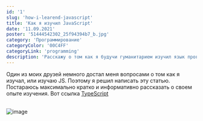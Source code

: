 ```yaml
---
id: '1'
slug: 'how-i-learend-javascript'
title: 'Как я изучил JavaScript'
date: '11.09.2021'
poster: '51444542302_25f94394b7_b.jpg'
category: 'Программирование'
categoryColor: '00C4FF'
categoryLink: 'programming'
description: 'Расскажу о том как я будучи гуманитарием изучил язык программирования JavaScipt. Полезные ссылки прилагаються.'
---
```


Один из моих друзей немного достал меня вопросами о том как я изучал, или изучаю JS. Поэтому я решил написать эту статью. Постараюсь максимально кратко и информативно рассказать о своем опыте изучения.
Вот ссылка <a href="/">TypeScript</a>
<br/>
<br/>

<img src="https://thumb.tildacdn.com/tild6465-6132-4937-b964-336163313261/-/resize/824x/-/format/webp/mem-2-1024x683.jpg" alt="image" />
